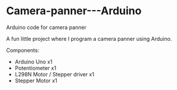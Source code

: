 # Camera-panner---Arduino
Arduino code for camera panner

A fun little project where I program a camera panner using Arduino. 

Components:
- Arduino Uno x1
- Potentiometer x1
- L298N Motor / Stepper driver x1
- Stepper Motor x1
